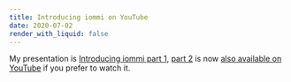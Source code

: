 ```yaml
---
title: Introducing iommi on YouTube
date: 2020-07-02
render_with_liquid: false
---
```



My presentation is [Introducing iommi part 1](/2020/05/13/draft_introducing_iommi_1.html), [part 2](/2020/05/14/introducing_iommi_2.html)
is now [also available on YouTube](https://www.youtube.com/watch?v=8IwAlM9lVZc) if you prefer to watch it.

